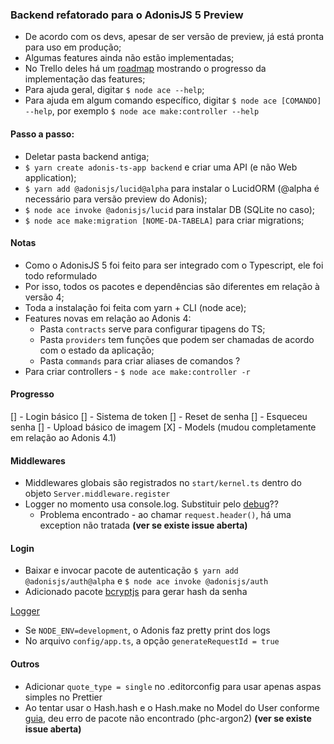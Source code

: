 ### Backend refatorado para o AdonisJS 5 Preview

- De acordo com os devs, apesar de ser versão de preview, já está pronta para uso em produção;
- Algumas features ainda não estão implementadas;
- No Trello deles há um [roadmap](https://trello.com/b/3klaHbfP) mostrando o progresso da implementação das features;
- Para ajuda geral, digitar `$ node ace --help`;
- Para ajuda em algum comando específico, digitar `$ node ace [COMANDO] --help`, por exemplo `$ node ace make:controller --help`

#### Passo a passo:
- Deletar pasta backend antiga;
- `$ yarn create adonis-ts-app backend` e criar uma API (e não Web application);
- `$ yarn add @adonisjs/lucid@alpha` para instalar o LucidORM (@alpha é necessário para versão preview do Adonis);
- `$ node ace invoke @adonisjs/lucid` para instalar DB (SQLite no caso);
- `$ node ace make:migration [NOME-DA-TABELA]` para criar migrations;

#### Notas
- Como o AdonisJS 5 foi feito para ser integrado com o Typescript, ele foi todo reformulado
- Por isso, todos os pacotes e dependências são diferentes em relação à versão 4;
- Toda a instalação foi feita com yarn + CLI (node ace);
- Features novas em relação ao Adonis 4:
  - Pasta `contracts` serve para configurar tipagens do TS;
  - Pasta `providers` tem funções que podem ser chamadas de acordo com o estado da aplicação;
  - Pasta `commands` para criar aliases de comandos ?
- Para criar controllers - `$ node ace make:controller -r `

#### Progresso
[] - Login básico
[] - Sistema de token
[] - Reset de senha
[] - Esqueceu senha
[] - Upload básico de imagem
[X] - Models (mudou completamente em relação ao Adonis 4.1)

#### Middlewares
- Middlewares globais são registrados no `start/kernel.ts` dentro do objeto `Server.middleware.register`
- Logger no momento usa console.log. Substituir pelo [debug](https://www.npmjs.com/package/debug)??
  - Problema encontrado - ao chamar `request.header()`, há uma exception não tratada **(ver se existe issue aberta)**

#### Login
- Baixar e invocar pacote de autenticação `$ yarn add @adonisjs/auth@alpha` e `$ node ace invoke @adonisjs/auth`
- Adicionado pacote [bcryptjs](https://www.npmjs.com/package/bcryptjs) para gerar hash da senha


[Logger](https://preview.adonisjs.com/guides/logger)
- Se `NODE_ENV=development`, o Adonis faz pretty print dos logs
- No arquivo `config/app.ts`, a opção `generateRequestId = true`


#### Outros
- Adicionar `quote_type = single` no .editorconfig para usar apenas aspas simples no Prettier
- Ao tentar usar o Hash.hash e o Hash.make no Model do User conforme [guia](https://preview.adonisjs.com/guides/models/hooks), deu erro de pacote não encontrado (phc-argon2) **(ver se existe issue aberta)**